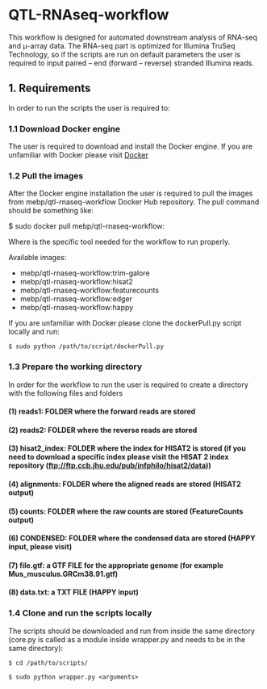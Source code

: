 # QTL-RNAseq-workflow

This workflow is designed for automated downstream analysis of RNA-seq and μ-array data. The RNA-seq part is optimized for Illumina TruSeq Technology, so if the scripts are run on default parameters the user is required to input paired – end (forward – reverse) stranded Illumina reads.

## 1. Requirements

In order to run the scripts the user is required to:

### 1.1 Download Docker engine
The user is required to download and install the Docker engine. If you are unfamiliar with Docker please visit [Docker](https://docs.docker.com/install/)

### 1.2 Pull the images
After the Docker engine installation the user is required to pull the images from mebp/qtl-rnaseq-workflow Docker Hub repository. The pull command should be something like:

$ sudo docker pull mebp/qtl-rnaseq-workflow:<tag>

Where <tag> is the specific tool needed for the workflow to run properly.

Available images:
* mebp/qtl-rnaseq-workflow:trim-galore
* mebp/qtl-rnaseq-workflow:hisat2
* mebp/qtl-rnaseq-workflow:featurecounts
* mebp/qtl-rnaseq-workflow:edger
* mebp/qtl-rnaseq-workflow:happy


If you are unfamiliar with Docker please clone the dockerPull.py script locally and run:

```
$ sudo python /path/to/script/dockerPull.py
```

### 1.3 Prepare the working directory
In order for the workflow to run the user is required to create a directory with the following files and folders

#### (1) reads1: FOLDER where the forward reads are stored
#### (2) reads2: FOLDER where the reverse reads are stored
#### (3) hisat2_index:  FOLDER where the index for HISAT2 is stored (if you need to download a specific index please visit the HISAT 2 index repository (ftp://ftp.ccb.jhu.edu/pub/infphilo/hisat2/data))
#### (4) alignments: FOLDER where the aligned reads are stored (HISAT2 output)
#### (5) counts: FOLDER where the raw counts are stored (FeatureCounts output)
#### (6) CONDENSED: FOLDER where the condensed data are stored (HAPPY input, please visit)
#### (7) file.gtf: a GTF FILE for the appropriate genome (for example Mus_musculus.GRCm38.91.gtf)
#### (8) data.txt: a TXT FILE (HAPPY input)

### 1.4 Clone and run the scripts locally
The scripts should be downloaded and run from inside the same directory (core.py is called as a module inside wrapper.py and needs to be in the same directory):
```
$ cd /path/to/scripts/

$ sudo python wrapper.py <arguments>
```
